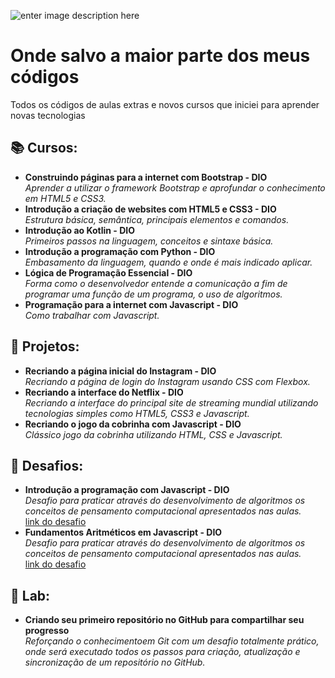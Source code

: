 ![enter image description here](https://github.com/adriellison/myCodes/blob/main/cover%20for%20codes.png)
# Onde salvo a maior parte dos meus códigos

Todos os códigos de aulas extras e novos cursos que iniciei para aprender novas tecnologias

## 📚 Cursos:
- **Construindo páginas para a internet com Bootstrap - DIO**</br>
_Aprender a utilizar o framework Bootstrap e aprofundar o conhecimento em HTML5 e CSS3._</br>
- **Introdução  a criação de websites com HTML5 e CSS3 - DIO**</br>
_Estrutura básica, semântica, principais elementos e comandos._</br>
- **Introdução  ao Kotlin - DIO**</br>
_Primeiros passos na linguagem, conceitos e sintaxe básica._</br>
- **Introdução  a programação com Python - DIO**</br>
_Embasamento da linguagem, quando e onde é mais indicado aplicar._</br>
- **Lógica de Programação Essencial - DIO**</br>
_Forma como o desenvolvedor entende a comunicação a fim de programar uma função de um programa, o uso de algoritmos._</br>
- **Programação para a internet com Javascript - DIO**</br>
_Como trabalhar com Javascript._</br>
## 📑 Projetos:
- **Recriando a página inicial do Instagram - DIO**</br>
_Recriando a página de login do Instagram usando CSS com Flexbox._</br>
- **Recriando a interface do Netflix - DIO**</br>
_Recriando a interface do principal site de streaming mundial utilizando tecnologias simples como HTML5, CSS3 e Javascript._</br>
- **Recriando o jogo da cobrinha com Javascript - DIO**</br>
_Clássico jogo da cobrinha utilizando HTML, CSS e Javascript._</br>
## 👾 Desafios:
- **Introdução a programação com Javascript - DIO**</br>
_Desafio para praticar através do desenvolvimento de algoritmos os conceitos de pensamento computacional apresentados nas aulas._</br>
[link do desafio](https://web.dio.me/coding/introducao-a-programacao-com-javascript/algorithm/visita-na-feira?back=/track/html-web-developer)
- **Fundamentos Aritméticos em Javascript - DIO**</br>
_Desafio para praticar através do desenvolvimento de algoritmos os conceitos de pensamento computacional apresentados nas aulas._</br>
[link do desafio](https://web.dio.me/coding/fundamentos-aritmeticos-em-javascript/algorithm/quantidade-de-numeros-positivos?back=/track/html-web-developer)
## 💾 Lab:
- **Criando seu primeiro repositório no GitHub para compartilhar seu progresso**</br>
_Reforçando o conhecimentoem Git com um desafio totalmente prático, onde será executado todos os passos para criação, atualização e sincronização de um repositório no GitHub._</br>